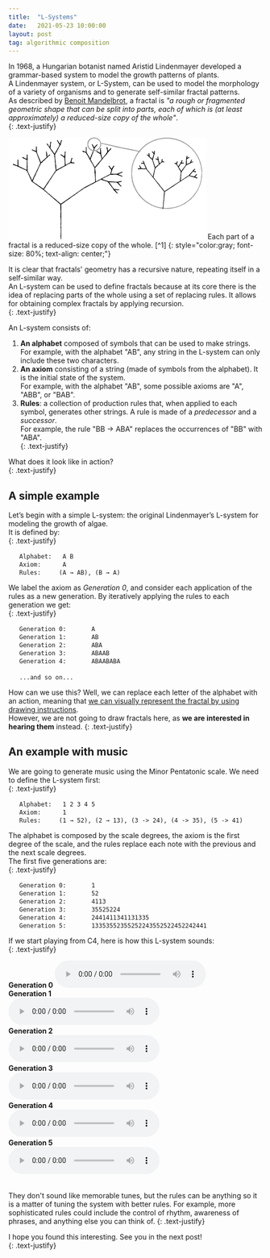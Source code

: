 ```yaml
---
title:  "L-Systems"
date:   2021-05-23 10:00:00
layout: post
tag: algorithmic composition
---
```

In 1968, a Hungarian botanist named Aristid Lindenmayer developed a grammar-based system to model the growth patterns of plants.   
A Lindenmayer system, or L-System, can be used to model the morphology of a variety of organisms and to generate self-similar fractal patterns.  
As described by [Benoit Mandelbrot](https://en.wikipedia.org/wiki/Benoit_Mandelbrot), a fractal is *"a rough or fragmented geometric shape that can be split into parts, each of which is (at least approximately) a reduced-size copy of the whole"*.  
{: .text-justify}
<br/>

<img src="../../assets/pictures/l-systems/self-similar.jpg" style="zoom:50%;" />  
Each part of a fractal is a reduced-size copy of the whole. [^1]  
{: style="color:gray; font-size: 80%; text-align: center;"}
<br/>

It is clear that fractals' geometry has a recursive nature, repeating itself in a self-similar way.  
An L-system can be used to define fractals because at its core there is the idea of replacing parts of the whole using a set of replacing rules. It allows for obtaining complex fractals by applying recursion.  
{: .text-justify}

An L-system consists of:  
 1. **An alphabet** composed of symbols that can be used to make strings.  
    For example, with the alphabet "AB", any string in the L-system can only include these two characters.  
 2. **An axiom** consisting of a string (made of symbols from the alphabet). It is the initial state of the system.  
    For example, with the alphabet "AB", some possible axioms are "A", "ABB", or "BAB".  
 3. **Rules**: a collection of production rules that, when applied to each symbol, generates other strings. A rule is made of a *predecessor* and a *successor*.   
    For example, the rule "BB -> ABA" replaces the occurrences of "BB" with "ABA".  
{: .text-justify}  
  
What does it look like in action?    
{: .text-justify}

## A simple example

Let’s begin with a simple L-system: the original Lindenmayer’s L-system for modeling the growth of algae.  
It is defined by:  
{: .text-justify}

 ```pseudocode
    Alphabet:   A B  
    Axiom:      A  
    Rules:     (A → AB), (B → A)  
 ```  

We label the axiom as *Generation 0*, and consider each application of the rules as a new generation. By iteratively applying the rules to each generation we get:  
{: .text-justify}  

 ```pseudocode
    Generation 0:       A  
    Generation 1:       AB  
    Generation 2:       ABA  
    Generation 3:       ABAAB
    Generation 4:       ABAABABA
    
    ...and so on...  
 ```

How can we use this? Well, we can replace each letter of the alphabet with an action, meaning that [we can visually represent the fractal by using drawing instructions](https://en.wikipedia.org/wiki/L-system#Example_2:_Fractal_(binary)_tree).  
However, we are not going to draw fractals here, as **we are interested in hearing them** instead.
{: .text-justify} 

## An example with music

We are going to generate music using the Minor Pentatonic scale. We need to define the L-system first:  
{: .text-justify} 

 ```pseudocode
    Alphabet:   1 2 3 4 5  
    Axiom:      1  
    Rules:     (1 → 52), (2 → 13), (3 -> 24), (4 -> 35), (5 -> 41)  
 ```  

The alphabet is composed by the scale degrees, the axiom is the first degree of the scale, and the rules replace each note with the previous and the next scale degrees.  
The first five generations are:  
{: .text-justify}  

 ```pseudocode
    Generation 0:       1
    Generation 1:       52
    Generation 2:       4113  
    Generation 3:       35525224
    Generation 4:       2441411341131335
    Generation 5:       13353552355252243552522452242441
 ```

If we start playing from C4, here is how this L-system sounds:  
{: .text-justify} 

**Generation 0** 
<audio src="/assets/audio/l-systems/0-LSystem.mp3" controls> Unable to load song. </audio>  
**Generation 1**  
<audio src="/assets/audio/l-systems/1-LSystem.mp3" controls> Unable to load song. </audio>  
**Generation 2**  
<audio src="/assets/audio/l-systems/2-LSystem.mp3" controls> Unable to load song. </audio>  
**Generation 3**  
<audio src="/assets/audio/l-systems/3-LSystem.mp3" controls> Unable to load song. </audio>  
**Generation 4**  
<audio src="/assets/audio/l-systems/4-LSystem.mp3" controls> Unable to load song. </audio>  
**Generation 5**  
<audio src="/assets/audio/l-systems/5-LSystem.mp3" controls> Unable to load song. </audio>  

<br/>
They don't sound like memorable tunes, but the rules can be anything so it is a matter of tuning the system with better rules.  
For example, more sophisticated rules could include the control of rhythm, awareness of phrases, and anything else you can think of.
{: .text-justify}  
<br/>

I hope you found this interesting. See you in the next post!  
{: .text-justify}  
<br/>
    
[^1]:
    Picture from [The Nature of Code](https://natureofcode.com/)
    {: style="color:gray; font-size: 80%;"}
